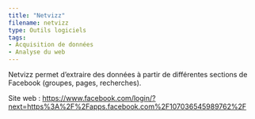 ```yaml
---
title: "Netvizz"
filename: netvizz
type: Outils logiciels
tags:
- Acquisition de données
- Analyse du web
---
```


Netvizz permet d’extraire des données à partir de différentes sections de Facebook (groupes, pages, recherches).

Site web : <https://www.facebook.com/login/?next=https%3A%2F%2Fapps.facebook.com%2F107036545989762%2F>

